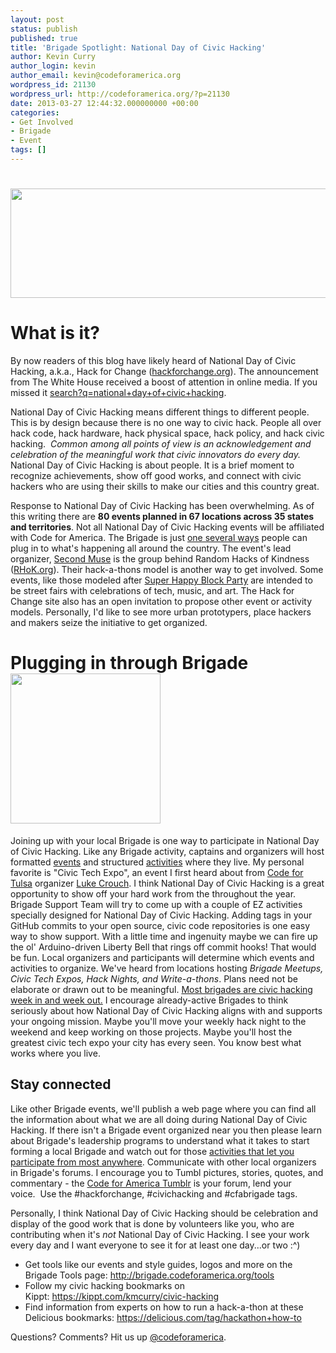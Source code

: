 ```yaml
---
layout: post
status: publish
published: true
title: 'Brigade Spotlight: National Day of Civic Hacking'
author: Kevin Curry
author_login: kevin
author_email: kevin@codeforamerica.org
wordpress_id: 21130
wordpress_url: http://codeforamerica.org/?p=21130
date: 2013-03-27 12:44:32.000000000 +00:00
categories:
- Get Involved
- Brigade
- Event
tags: []
---
```

<h1><img src="http://codeforamerica.org/wp-content/uploads/2013/03/ndoch_banner_2m.png" alt="" width="561" height="175" /></h1>
<h1>What is it?</h1>
By now readers of this blog have likely heard of National Day of Civic Hacking, a.k.a., Hack for Change (<a href="http://hackforchange.org">hackforchange.org</a>). The announcement from The White House received a boost of attention in online media. If you missed it <a href="https://www.google.com/search?q=national+day+of+civic+hacking">search?q=national+day+of+civic+hacking</a>.

National Day of Civic Hacking means different things to different people. This is by design because there is no one way to civic hack. People all over hack code, hack hardware, hack physical space, hack policy, and hack civic hacking.  <em>Common among all points of view is an acknowledgement and celebration of the meaningful work that civic innovators do every day.</em> National Day of Civic Hacking is about people. It is a brief moment to recognize achievements, show off good works, and connect with civic hackers who are using their skills to make our cities and this country great.

Response to National Day of Civic Hacking has been overwhelming. As of this writing there are <strong>80 events planned in 67 locations across 35 states and territories</strong>. Not all National Day of Civic Hacking events will be affiliated with Code for America. The Brigade is just <a href="http://hackforchange.org/events.html">one several ways</a> people can plug in to what's happening all around the country. The event's lead organizer, <a href="http://secondmuse.com">Second Muse</a> is the group behind Random Hacks of Kindness (<a href="http://rhok.org">RHoK.org</a>). Their hack-a-thons model is another way to get involved. Some events, like those modeled after <a href="http://www.superhappy.be/">Super Happy Block Party</a> are intended to be street fairs with celebrations of tech, music, and art. The Hack for Change site also has an open invitation to propose other event or activity models. Personally, I'd like to see more urban prototypers, place hackers and makers seize the initiative to get organized.
<h1>Plugging in through Brigade<img class="alignright" src="http://codeforamerica.org/wp-content/uploads/2013/02/brigade_circle.png" alt="" width="240" height="240" /></h1>
Joining up with your local Brigade is one way to participate in National Day of Civic Hacking. Like any Brigade activity, captains and organizers will host formatted <a href="https://docs.google.com/document/d/16CSiN809nNUksFYiQIpxzxHEhPZRAa_WpGA4DZ9upmc/edit?usp=sharing">events</a> and structured <a href="http://brigade.codeforamerica.org/pages/activities">activities</a> where they live. My personal favorite is "Civic Tech Expo", an event I first heard about from <a href="http://codefortulsa.org/">Code for Tulsa</a> organizer <a href="http://brigade.codeforamerica.org/members/104">Luke Crouch</a>. I think National Day of Civic Hacking is a great opportunity to show off your hard work from the throughout the year. Brigade Support Team will try to come up with a couple of EZ activities specially designed for National Day of Civic Hacking. Adding tags in your GitHub commits to your open source, civic code repositories is one easy way to show support. With a little time and ingenuity maybe we can fire up the ol' Arduino-driven Liberty Bell that rings off commit hooks! That would be fun. Local organizers and participants will determine which events and activities to organize. We've heard from locations hosting <em>Brigade Meetups, Civic Tech Expos, Hack Nights, and Write-a-thons</em>. Plans need not be elaborate or drawn out to be meaningful. <a href="http://brigade.codeforamerica.org/events">Most brigades are civic hacking week in and week out.</a> I encourage already-active Brigades to think seriously about how National Day of Civic Hacking aligns with and supports your ongoing mission. Maybe you'll move your weekly hack night to the weekend and keep working on those projects. Maybe you'll host the greatest civic tech expo your city has every seen. You know best what works where you live.
<h2>Stay connected</h2>
Like other Brigade events, we'll publish a web page where you can find all the information about what we are all doing during National Day of Civic Hacking. If there isn't a Brigade event organized near you then please learn about Brigade's leadership programs to understand what it takes to start forming a local Brigade and watch out for those <a href="http://brigade.codeforamerica.org/pages/opensource">activities that let you participate from most anywhere</a>. Communicate with other local organizers in Brigade's forums. I encourage you to Tumbl pictures, stories, quotes, and commentary - the <a href="http://codeforamerica.tumblr.com/" target="_blank">Code for America Tumblr</a> is your forum, lend your voice.  Use the #hackforchange, #civichacking and #cfabrigade tags.

Personally, I think National Day of Civic Hacking should be celebration and display of the good work that is done by volunteers like you, who are contributing when it's <em>not</em> National Day of Civic Hacking. I see your work every day and I want everyone to see it for at least one day...or two :^)
<ul>
	<li>Get tools like our events and style guides, logos and more on the Brigade Tools page: <a href="http://brigade.codeforamerica.org/too">http://brigade.codeforamerica.org/tools</a></li>
	<li>Follow my civic hacking bookmarks on Kippt: <a href="https://kippt.com/kmcurry/civic-hacking">https://kippt.com/kmcurry/civic-hacking</a></li>
	<li>Find information from experts on how to run a hack-a-thon at these Delicious bookmarks: <a href="https://delicious.com/tag/hackathon+how-to">https://delicious.com/tag/hackathon+how-to</a></li>
</ul>
Questions? Comments? Hit us up <a href="http://twitter.com/codeforamerica" target="_blank">@codeforamerica</a>.
